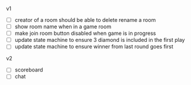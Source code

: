 v1

- [ ] creator of a room should be able to delete rename a room
- [ ] show room name when in a game room
- [ ] make join room button disabled when game is in progress
- [ ] update state machine to ensure 3 diamond is included in the first play
- [ ] update state machine to ensure winner from last round goes first

v2

- [ ] scoreboard
- [ ] chat
